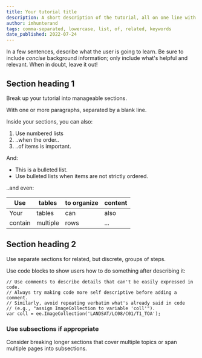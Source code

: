 ```yaml
---
title: Your tutorial title
description: A short description of the tutorial, all on one line with no carriage returns.
author: imhunterand
tags: comma-separated, lowercase, list, of, related, keywords
date_published: 2022-07-24
---
```

<!--
Copyright 2022 The Google Earth Engine Community Authors

Licensed under the Apache License, Version 2.0 (the "License");
you may not use this file except in compliance with the License.
You may obtain a copy of the License at

    https://www.apache.org/licenses/LICENSE-2.0

Unless required by applicable law or agreed to in writing, software
distributed under the License is distributed on an "AS IS" BASIS,
WITHOUT WARRANTIES OR CONDITIONS OF ANY KIND, either express or implied.
See the License for the specific language governing permissions and
limitations under the License.
-->

In a few sentences, describe what the user is going to learn. Be sure to include
_concise_ background information; only include what's helpful and relevant.
When in doubt, leave it out!

## Section heading 1

Break up your tutorial into manageable sections.

With one or more paragraphs, separated by a blank line.

Inside your sections, you can also:

1. Use numbered lists
1. ..when the order..
1. ..of items is important.

And:

- This is a bulleted list.
- Use bulleted lists when items are not strictly ordered.

..and even:

Use     | tables   | to organize | content
------- | -------- | ----------- | -------
Your    | tables   | can         | also
contain | multiple | rows        | ...

## Section heading 2

Use separate sections for related, but discrete, groups of steps.

Use code blocks to show users how to do something after describing it:

```
// Use comments to describe details that can't be easily expressed in code.
// Always try making code more self descriptive before adding a comment.
// Similarly, avoid repeating verbatim what's already said in code
// (e.g., "assign ImageCollection to variable 'coll'").
var coll = ee.ImageCollection('LANDSAT/LC08/C01/T1_TOA');
```

### Use subsections if appropriate

Consider breaking longer sections that cover multiple topics or span multiple
pages into subsections.
